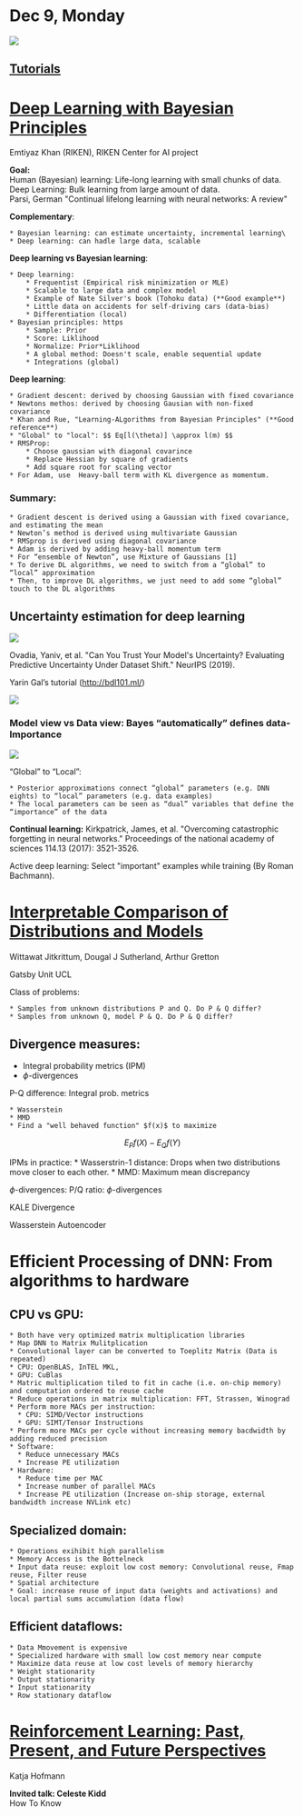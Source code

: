 # Dec 9, Monday 

![](pictures/Monday_Day2_Glance.png)

## [Tutorials](https://nips.cc/Conferences/2019/ScheduleMultitrack)

# [Deep Learning with Bayesian Principles](https://nips.cc/Conferences/2019/ScheduleMultitrack?event=13205)
Emtiyaz Khan (RIKEN), RIKEN Center for AI project


**Goal:**\
Human (Bayesian) learning: Life-long learning with small chunks of data.\
Deep Learning: Bulk learning from large amount of data.\
Parsi, German "Continual lifelong learning with neural networks: A review"

**Complementary**:

    * Bayesian learning: can estimate uncertainty, incremental learning\
    * Deep learning: can hadle large data, scalable

**Deep learning vs Bayesian learning**:

    * Deep learning: 
        * Frequentist (Empirical risk minimization or MLE)
        * Scalable to large data and complex model
        * Example of Nate Silver's book (Tohoku data) (**Good example**)
        * Little data on accidents for self-driving cars (data-bias)
        * Differentiation (local)
    * Bayesian principles: https
        * Sample: Prior
        * Score: Liklihood
        * Normalize: Prior*Liklihood
        * A global method: Doesn't scale, enable sequential update
        * Integrations (global)

**Deep learning**:

    * Gradient descent: derived by choosing Gaussian with fixed covariance
    * Newtons methos: derived by choosing Gausian with non-fixed covariance
    * Khan and Rue, "Learning-ALgorithms from Bayesian Principles" (**Good reference**)
    * "Global" to "local": $$ Eq[l(\theta)] \approx l(m) $$
    * RMSProp: 
        * Choose gaussian with diagonal covarince
        * Replace Hessian by square of gradients
        * Add square root for scaling vector
    * For Adam, use  Heavy-ball term with KL divergence as momentum.

### Summary:
    * Gradient descent is derived using a Gaussian with fixed covariance, and estimating the mean
    * Newton’s method is derived using multivariate Gaussian
    * RMSprop is derived using diagonal covariance
    * Adam is derived by adding heavy-ball momentum term
    * For “ensemble of Newton”, use Mixture of Gaussians [1]
    * To derive DL algorithms, we need to switch from a “global” to “local” approximation 
    * Then, to improve DL algorithms, we just need to add some “global” touch to the DL algorithms

## Uncertainty estimation for deep learning

![](Presentations/nate_silver_uncertainity.png)

Ovadia, Yaniv, et al. "Can You Trust Your Model's Uncertainty? Evaluating Predictive Uncertainty Under
Dataset Shift." NeurIPS (2019).

Yarin Gal’s tutorial (http://bdl101.ml/)

![](Presentations/challenges_in_uncertainty_estimation.png)

### Model view vs Data view: Bayes “automatically” defines data-Importance

![](Presentations/model_view_vs_data_view.png)

“Global” to “Local”:

    * Posterior approximations connect “global” parameters (e.g. DNN  eights) to “local” parameters (e.g. data examples)
    * The local parameters can be seen as “dual” variables that define the “importance” of the data

**Continual learning:** Kirkpatrick, James, et al. "Overcoming catastrophic  forgetting in neural networks." Proceedings of the national academy of sciences 114.13 (2017): 3521-3526.

Active deep learning: Select "important" examples while training (By Roman Bachmann).




# [Interpretable Comparison of Distributions and Models](https://nips.cc/Conferences/2019/ScheduleMultitrack?event=13208)
Wittawat Jitkrittum, Dougal J Sutherland, Arthur Gretton

Gatsby Unit UCL

Class of problems:

    * Samples from unknown distributions P and Q. Do P & Q differ?
    * Samples from unknown Q, model P & Q. Do P & Q differ?

## Divergence measures:
  * Integral probability metrics (IPM)
  * $\phi$-divergences

P-Q difference: Integral prob. metrics 

    * Wasserstein
    * MMD
    * Find a "well behaved function" $f(x)$ to maximize
$$ E_Pf(X) - E_Qf(Y) $$

IPMs in practice:
    * Wasserstrin-1 distance: Drops when two distributions move closer to each other.
    * MMD: Maximum mean discrepancy

$\phi$-divergences: P/Q ratio: $\phi$-divergences

KALE Divergence

Wasserstein Autoencoder






# Efficient Processing of DNN: From algorithms to hardware

## CPU vs GPU:
    * Both have very optimized matrix multiplication libraries
    * Map DNN to Matrix Mulitplication
    * Convolutional layer can be converted to Toeplitz Matrix (Data is repeated)
    * CPU: OpenBLAS, InTEL MKL, 
    * GPU: CuBlas
    * Matric multiplication tiled to fit in cache (i.e. on-chip memory) and computation ordered to reuse cache
    * Reduce operations in matrix multiplication: FFT, Strassen, Winograd
    * Perform more MACs per instruction:
      * CPU: SIMD/Vector instructions
      * GPU: SIMT/Tensor Instructions
    * Perform more MACs per cycle without increasing memory bacdwidth by adding reduced precision
    * Software:
      * Reduce unnecessary MACs
      * Increase PE utilization
    * Hardware:
      * Reduce time per MAC
      * Increase number of parallel MACs
      * Increase PE utilization (Increase on-ship storage, external bandwidth increase NVLink etc)


## Specialized domain:
    * Operations exihibit high parallelism
    * Memory Access is the Bottelneck
    * Input data reuse: exploit low cost memory: Convolutional reuse, Fmap reuse, Filter reuse
    * Spatial architecture
    * Goal: increase reuse of input data (weights and activations) and local partial sums accumulation (data flow)

## Efficient dataflows:
    * Data Mmovement is expensive
    * Specialized hardware with small low cost memory near compute
    * Maximize data reuse at low cost levels of memory hierarchy
    * Weight stationarity
    * Output stationarity
    * Input stationarity
    * Row stationary dataflow
















# [Reinforcement Learning: Past, Present, and Future Perspectives](https://nips.cc/Conferences/2019/ScheduleMultitrack?event=13211)
Katja Hofmann



**Invited talk: Celeste Kidd**\
How To Know

